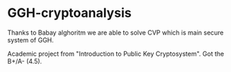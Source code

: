 # GGH-cryptoanalysis

Thanks to Babay alghoritm we are able to solve CVP which is main secure
system of GGH.

Academic project from "Introduction to Public Key Cryptosystem".
Got the B+/A- (4.5).
